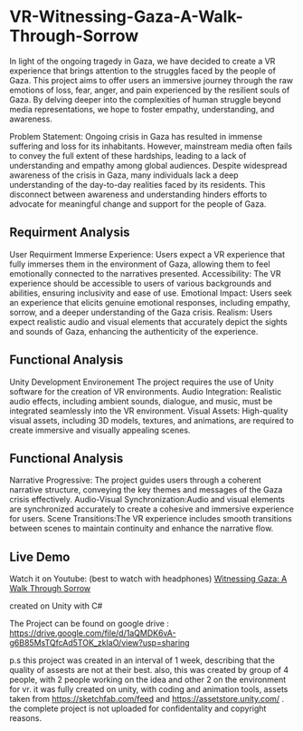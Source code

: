# VR-Witnessing-Gaza-A-Walk-Through-Sorrow

In light of the ongoing tragedy in Gaza, we have decided to create a VR experience that brings attention to the struggles faced by the people of Gaza. This project aims to offer users an immersive journey through the raw emotions of loss, fear, anger, and pain experienced by the resilient souls of Gaza. By delving deeper into the complexities of human struggle beyond media representations, we hope to foster empathy, understanding, and awareness.

Problem Statement:
Ongoing crisis in Gaza has resulted in immense suffering and loss for its inhabitants. However, mainstream media often fails to convey the full extent of these hardships, leading to a lack of understanding and empathy among global audiences. Despite widespread awareness of the crisis in Gaza, many individuals lack a deep understanding of the day-to-day realities faced by its residents. 
This disconnect between awareness and understanding hinders efforts to advocate for meaningful change and support for the people of Gaza. 

Requirment Analysis
- 
User Requirment
Immerse Experience: Users expect a VR experience that fully immerses them in the environment of Gaza, allowing them to feel emotionally connected to the narratives presented.
Accessibility: The VR experience should be accessible to users of various backgrounds and abilities, ensuring inclusivity and ease of use.
Emotional Impact: Users seek an experience that elicits genuine emotional responses, including empathy, sorrow, and a deeper understanding of the Gaza crisis.
Realism: Users expect realistic audio and visual elements that accurately depict the sights and sounds of Gaza, enhancing the authenticity of the experience.

Functional Analysis
- 
Unity Development Environement
The project requires the use of Unity software for the creation of VR environments.
Audio Integration: Realistic audio effects, including ambient sounds, dialogue, and music, must be integrated seamlessly into the VR environment.
Visual Assets: High-quality visual assets, including 3D models, textures, and animations, are required to create immersive and visually appealing scenes.

Functional Analysis
- 
Narrative Progressive: The project guides users through a coherent narrative structure, conveying the key themes and messages of the Gaza crisis effectively.
Audio-Visual Synchronization:Audio and visual elements are synchronized accurately to create a cohesive and immersive experience for users.
Scene Transitions:The VR experience includes smooth transitions between scenes to maintain continuity and enhance the narrative flow.


Live Demo
- 
Watch it on Youtube: 
(best to watch with headphones)
[Witnessing Gaza: A Walk Through Sorrow](https://youtu.be/QVvyQhqZXJE?si=Ff0jJVA_8bTO55fg)



created on Unity with C#

The Project can be found on google drive : https://drive.google.com/file/d/1aQMDK6vA-g6B85MsTQfcAd5TOK_zkIaO/view?usp=sharing

p.s
this project was created in an interval of 1 week, describing that the quality of assests are not at their best.
also, this was created by group of 4 people, with 2 people working on the idea and other 2 on the environment for vr.
it was fully created on unity, with coding and animation tools, assets taken from https://sketchfab.com/feed and https://assetstore.unity.com/ .
the complete project is not uploaded for confidentality and copyright reasons. 


